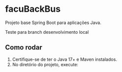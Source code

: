 # facuBackBus

Projeto base Spring Boot para aplicações Java.

Teste para branch desenvolvimento local


## Como rodar

1. Certifique-se de ter o Java 17+ e Maven instalados.
2. No diretório do projeto, execute:



